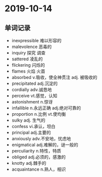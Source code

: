 # 2019-10-14
## 单词记录
- inexpressible 难以形容的
- malevolence 恶毒的
- inquiry 探究 调查
- sattered 凌乱的
- flickering 闪烁的
- flames 火焰 火苗
- absorbed v.吸收，使全神贯注 adj. 被吸收的
- precipitated adj.沉淀的
- cordially adv.诚恳地
- perceive vt.感觉，认知
- astonishment n.惊讶
- infallible n.永远正确 adj.绝对可靠的
- proportion n.比例 vt.使均衡
- sulky adj. 生气的
- confess vi.承认，坦白
- principal adj.主要的
- anxiously adv.不安地，忧虑地
- enigmatical adj.难解的，谜一般的
- perculiarity n.特性，特质
- obliged adj.必须的，感激的
- knotty adj.棘手的
- acquaintance n.熟人，相识